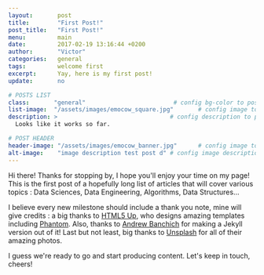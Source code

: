 ```yaml
---
layout:       post
title:        "First Post!"
post_title:	  "First Post!"
menu:		  main
date:         2017-02-19 13:16:44 +0200
author:       "Victor"
categories:   general
tags:         welcome first
excerpt:      Yay, here is my first post!
update:		  no

# POSTS LIST
class:       "general"                         # config bg-color to post list card (1..6)
list-image:  "/assets/images/emocow_square.jpg"       # config image to post list card (1..6)
description: >                                # config description to post list card
  Looks like it works so far.

# POST HEADER
header-image: "/assets/images/emocow_banner.jpg"      # config image to post header
alt-image:    "image description test post d" # config image description to alt att.
---
```

Hi there! Thanks for stopping by, I hope you'll enjoy your time on my page! This is the first post of a hopefully long list of articles that will cover various topics : Data Sciences, Data Engineering, Algorithms, Data Structures...

I believe every new milestone should include a thank you note, mine will give credits : a big thanks to [HTML5 Up][HTML5], who designs amazing templates including [Phantom][Phantom]. Also, thanks to [Andrew Banchich][AndrewBanchich] for making a Jekyll version out of it! Last but not least, big thanks to [Unsplash][Unsplash] for all of their amazing photos.

I guess we're ready to go and start producing content. Let's keep in touch, cheers!

[Phantom]: https://html5up.net/phantom
[HTML5]:   https://html5up.net/
[AndrewBanchich]: https://github.com/andrewbanchich/phantom-jekyll-theme
[Unsplash]: https://unsplash.com/
